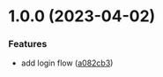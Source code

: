 # 1.0.0 (2023-04-02)


### Features

* add login flow ([a082cb3](https://github.com/Prabeshpd/digital_wallet_client/commit/a082cb328730870585fc13694fbf046bd4dc9346))
